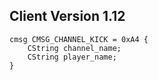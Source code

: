 ## Client Version 1.12

```rust,ignore
cmsg CMSG_CHANNEL_KICK = 0xA4 {
    CString channel_name;    
    CString player_name;    
}

```
